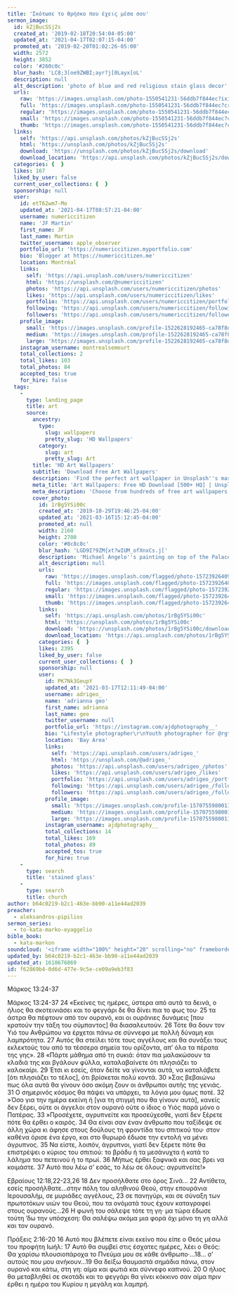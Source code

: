```yaml
---
title: 'Σκότωσε το θρήσκο που έχεις μέσα σου'
sermon_image:
  id: kZjBucSSj2s
  created_at: '2019-02-18T20:54:04-05:00'
  updated_at: '2021-04-17T02:07:15-04:00'
  promoted_at: '2019-02-20T01:02:26-05:00'
  width: 2572
  height: 3852
  color: '#260c0c'
  blur_hash: 'LC8;3[oe9ZWBI;ayr?j[0Layx[oL'
  description: null
  alt_description: 'photo of blue and red religious stain glass decor'
  urls:
    raw: 'https://images.unsplash.com/photo-1550541231-56ddb7f844ec?ixid=MnwxNjM3NDl8MHwxfHNlYXJjaHwyfHxzdGFpbmVkJTIwZ2xhc3N8ZW58MHx8fHwxNjE4NjcyODEy&ixlib=rb-1.2.1'
    full: 'https://images.unsplash.com/photo-1550541231-56ddb7f844ec?crop=entropy&cs=srgb&fm=jpg&ixid=MnwxNjM3NDl8MHwxfHNlYXJjaHwyfHxzdGFpbmVkJTIwZ2xhc3N8ZW58MHx8fHwxNjE4NjcyODEy&ixlib=rb-1.2.1&q=85'
    regular: 'https://images.unsplash.com/photo-1550541231-56ddb7f844ec?crop=entropy&cs=tinysrgb&fit=max&fm=jpg&ixid=MnwxNjM3NDl8MHwxfHNlYXJjaHwyfHxzdGFpbmVkJTIwZ2xhc3N8ZW58MHx8fHwxNjE4NjcyODEy&ixlib=rb-1.2.1&q=80&w=1080'
    small: 'https://images.unsplash.com/photo-1550541231-56ddb7f844ec?crop=entropy&cs=tinysrgb&fit=max&fm=jpg&ixid=MnwxNjM3NDl8MHwxfHNlYXJjaHwyfHxzdGFpbmVkJTIwZ2xhc3N8ZW58MHx8fHwxNjE4NjcyODEy&ixlib=rb-1.2.1&q=80&w=400'
    thumb: 'https://images.unsplash.com/photo-1550541231-56ddb7f844ec?crop=entropy&cs=tinysrgb&fit=max&fm=jpg&ixid=MnwxNjM3NDl8MHwxfHNlYXJjaHwyfHxzdGFpbmVkJTIwZ2xhc3N8ZW58MHx8fHwxNjE4NjcyODEy&ixlib=rb-1.2.1&q=80&w=200'
  links:
    self: 'https://api.unsplash.com/photos/kZjBucSSj2s'
    html: 'https://unsplash.com/photos/kZjBucSSj2s'
    download: 'https://unsplash.com/photos/kZjBucSSj2s/download'
    download_location: 'https://api.unsplash.com/photos/kZjBucSSj2s/download?ixid=MnwxNjM3NDl8MHwxfHNlYXJjaHwyfHxzdGFpbmVkJTIwZ2xhc3N8ZW58MHx8fHwxNjE4NjcyODEy'
  categories: {  }
  likes: 167
  liked_by_user: false
  current_user_collections: {  }
  sponsorship: null
  user:
    id: etT62wm7-Mo
    updated_at: '2021-04-17T08:57:21-04:00'
    username: numericcitizen
    name: 'JF Martin'
    first_name: JF
    last_name: Martin
    twitter_username: apple_observer
    portfolio_url: 'https://numericcitizen.myportfolio.com'
    bio: 'Blogger at https://numericcitizen.me'
    location: Montréal
    links:
      self: 'https://api.unsplash.com/users/numericcitizen'
      html: 'https://unsplash.com/@numericcitizen'
      photos: 'https://api.unsplash.com/users/numericcitizen/photos'
      likes: 'https://api.unsplash.com/users/numericcitizen/likes'
      portfolio: 'https://api.unsplash.com/users/numericcitizen/portfolio'
      following: 'https://api.unsplash.com/users/numericcitizen/following'
      followers: 'https://api.unsplash.com/users/numericcitizen/followers'
    profile_image:
      small: 'https://images.unsplash.com/profile-1522628192465-ca78f8dd3098?ixlib=rb-1.2.1&q=80&fm=jpg&crop=faces&cs=tinysrgb&fit=crop&h=32&w=32'
      medium: 'https://images.unsplash.com/profile-1522628192465-ca78f8dd3098?ixlib=rb-1.2.1&q=80&fm=jpg&crop=faces&cs=tinysrgb&fit=crop&h=64&w=64'
      large: 'https://images.unsplash.com/profile-1522628192465-ca78f8dd3098?ixlib=rb-1.2.1&q=80&fm=jpg&crop=faces&cs=tinysrgb&fit=crop&h=128&w=128'
    instagram_username: montrealsemeurt
    total_collections: 2
    total_likes: 103
    total_photos: 84
    accepted_tos: true
    for_hire: false
  tags:
    -
      type: landing_page
      title: art
      source:
        ancestry:
          type:
            slug: wallpapers
            pretty_slug: 'HD Wallpapers'
          category:
            slug: art
            pretty_slug: Art
        title: 'HD Art Wallpapers'
        subtitle: 'Download Free Art Wallpapers'
        description: 'Find the perfect art wallpaper in Unsplash''s massive, curated collection of HD photos. Each photo is optimized for your screen and free to use for all.'
        meta_title: 'Art Wallpapers: Free HD Download [500+ HQ] | Unsplash'
        meta_description: 'Choose from hundreds of free art wallpapers. Download HD wallpapers for free on Unsplash.'
        cover_photo:
          id: 1rBg5YSi00c
          created_at: '2019-10-29T19:46:25-04:00'
          updated_at: '2021-03-16T15:12:45-04:00'
          promoted_at: null
          width: 2160
          height: 2700
          color: '#8c8c8c'
          blur_hash: 'LGD9I?9ZM{xt?wIUM_ofXnxCs.j['
          description: 'Michael Angelo''s painting on top of the Palace of Versailles'
          alt_description: null
          urls:
            raw: 'https://images.unsplash.com/flagged/photo-1572392640988-ba48d1a74457?ixlib=rb-1.2.1'
            full: 'https://images.unsplash.com/flagged/photo-1572392640988-ba48d1a74457?ixlib=rb-1.2.1&q=85&fm=jpg&crop=entropy&cs=srgb'
            regular: 'https://images.unsplash.com/flagged/photo-1572392640988-ba48d1a74457?ixlib=rb-1.2.1&q=80&fm=jpg&crop=entropy&cs=tinysrgb&w=1080&fit=max'
            small: 'https://images.unsplash.com/flagged/photo-1572392640988-ba48d1a74457?ixlib=rb-1.2.1&q=80&fm=jpg&crop=entropy&cs=tinysrgb&w=400&fit=max'
            thumb: 'https://images.unsplash.com/flagged/photo-1572392640988-ba48d1a74457?ixlib=rb-1.2.1&q=80&fm=jpg&crop=entropy&cs=tinysrgb&w=200&fit=max'
          links:
            self: 'https://api.unsplash.com/photos/1rBg5YSi00c'
            html: 'https://unsplash.com/photos/1rBg5YSi00c'
            download: 'https://unsplash.com/photos/1rBg5YSi00c/download'
            download_location: 'https://api.unsplash.com/photos/1rBg5YSi00c/download'
          categories: {  }
          likes: 2395
          liked_by_user: false
          current_user_collections: {  }
          sponsorship: null
          user:
            id: PK7Nk3GeupY
            updated_at: '2021-03-17T12:11:49-04:00'
            username: adrigeo_
            name: 'adrianna geo'
            first_name: adrianna
            last_name: geo
            twitter_username: null
            portfolio_url: 'https://instagram.com/ajdphotography__'
            bio: "Lifestyle photographer\r\nYouth photographer for @rgtyouth on instagram"
            location: 'Bay Area'
            links:
              self: 'https://api.unsplash.com/users/adrigeo_'
              html: 'https://unsplash.com/@adrigeo_'
              photos: 'https://api.unsplash.com/users/adrigeo_/photos'
              likes: 'https://api.unsplash.com/users/adrigeo_/likes'
              portfolio: 'https://api.unsplash.com/users/adrigeo_/portfolio'
              following: 'https://api.unsplash.com/users/adrigeo_/following'
              followers: 'https://api.unsplash.com/users/adrigeo_/followers'
            profile_image:
              small: 'https://images.unsplash.com/profile-1570755980011-96ec14c10fffimage?ixlib=rb-1.2.1&q=80&fm=jpg&crop=faces&cs=tinysrgb&fit=crop&h=32&w=32'
              medium: 'https://images.unsplash.com/profile-1570755980011-96ec14c10fffimage?ixlib=rb-1.2.1&q=80&fm=jpg&crop=faces&cs=tinysrgb&fit=crop&h=64&w=64'
              large: 'https://images.unsplash.com/profile-1570755980011-96ec14c10fffimage?ixlib=rb-1.2.1&q=80&fm=jpg&crop=faces&cs=tinysrgb&fit=crop&h=128&w=128'
            instagram_username: ajdphotography__
            total_collections: 14
            total_likes: 169
            total_photos: 89
            accepted_tos: true
            for_hire: true
    -
      type: search
      title: 'stained glass'
    -
      type: search
      title: church
author: b64c0219-b2c1-463e-bb90-a11e44ad2039
preacher:
  - aleksandros-pipilios
sermon_series:
  - to-kata-marko-eyaggelio
bible_book:
  - kata-markon
soundcloud: '<iframe width="100%" height="20" scrolling="no" frameborder="no" allow="autoplay" src="https://w.soundcloud.com/player/?url=https%3A//api.soundcloud.com/tracks/709954120%3Fsecret_token%3Ds-h8Wcm&color=%23ff5500&inverse=false&auto_play=false&show_user=true"></iframe>'
updated_by: b64c0219-b2c1-463e-bb90-a11e44ad2039
updated_at: 1618676869
id: f62869b4-0d6d-477e-9c5e-ce09a9eb3f83
---
```

Μάρκος 13:24-37

Μάρκος 13:24-37
24 «Εκείνες τις ημέρες, ύστερα από αυτά τα δεινά, ο ήλιος θα σκοτεινιάσει και το φεγγάρι δε θα δίνει πια το φως του· 25 τα άστρα θα πέφτουν από τον ουρανό, και οι ουράνιες δυνάμεις [που κρατούν την τάξη του σύμπαντος] θα διασαλευτούν. 26 Τότε θα δουν τον Υιό του Ανθρώπου να έρχεται πάνω σε σύννεφα με πολλή δύναμη και λαμπρότητα. 27 Αυτός θα στείλει τότε τους αγγέλους και θα συνάξει τους εκλεκτούς του από τα τέσσερα σημεία του ορίζοντα, απ’ όλα τα πέρατα της γης». 28 «Πάρτε μάθημα από τη συκιά: όταν πια μαλακώσουν τα κλαδιά της και βγάλουν φύλλα, καταλαβαίνετε ότι πλησιάζει το καλοκαίρι. 29 Έτσι κι εσείς, όταν δείτε να γίνονται αυτά, να καταλάβετε [ότι πλησιάζει το τέλος], ότι βρίσκεται πολύ κοντά. 30 »Σας βεβαιώνω πως όλα αυτά θα γίνουν όσο ακόμη ζουν οι άνθρωποι αυτής της γενιάς. 31 Ο σημερινός κόσμος θα πάψει να υπάρχει, τα λόγια μου όμως ποτέ. 32 »Όσο για την ημέρα εκείνη ή [για τη στιγμή που θα γίνουν αυτά], κανείς δεν ξέρει, ούτε οι άγγελοι στον ουρανό ούτε ο ίδιος ο Υιός παρά μόνο ο Πατέρας. 33 »Προσέχετε, αγρυπνείτε και προσεύχεσθε, γιατί δεν ξέρετε πότε θα έρθει ο καιρός. 34 Θα είναι σαν έναν άνθρωπο που ταξίδεψε σε άλλη χώρα κι άφησε στους δούλους τη φροντίδα του σπιτικού του· στον καθένα όρισε ένα έργο, και στο θυρωρό έδωσε την εντολή να μένει άγρυπνος. 35 Να είστε, λοιπόν, άγρυπνοι, γιατί δεν ξέρετε πότε θα επιστρέψει ο κύριος του σπιτιού: το βράδυ ή τα μεσάνυχτα ή κατά το λάλημα του πετεινού ή το πρωί. 36 Μήπως έρθει ξαφνικά και σας βρει να κοιμάστε. 37 Αυτό που λέω σ’ εσάς, το λέω σε όλους: αγρυπνείτε!»

Εβραίους 12:18,22-23,26
18 Δεν προσήλθατε στο όρος Σινά… 22 Αντίθετα, εσείς προσήλθατε…στην πόλη του αληθινού Θεού, στην επουράνια Ιερουσαλήμ, σε μυριάδες αγγέλους, 23 σε πανηγύρι, και σε σύναξη των πρωτοτόκων υιών του Θεού, που τα ονόματά τους έχουν καταγραφεί στους ουρανούς…26 Η φωνή του σάλεψε τότε τη γη· μα τώρα έδωσε τούτη ’δω την υπόσχεση: Θα σαλέψω ακόμα μια φορά όχι μόνο τη γη αλλά και τον ουρανό.

Πράξεις 2:16-20
16 Αυτό που βλέπετε είναι εκείνο που είπε ο Θεός μέσω του προφήτη Ιωήλ: 17 Αυτό θα συμβεί στις έσχατες ημέρες, λέει ο Θεός: Θα χαρίσω πλουσιοπάροχα το Πνεύμα μου σε κάθε άνθρωπο·…18… σ’ αυτούς που μου ανήκουν…19 Θα δείξω θαυμαστά σημάδια πάνω, στον ουρανό και κάτω, στη γη: αίμα και φωτιά και σύννεφο καπνού. 20 Ο ήλιος θα μεταβληθεί σε σκοτάδι και το φεγγάρι θα γίνει κόκκινο σαν αίμα πριν έρθει η ημέρα του Κυρίου η μεγάλη και λαμπρή.
